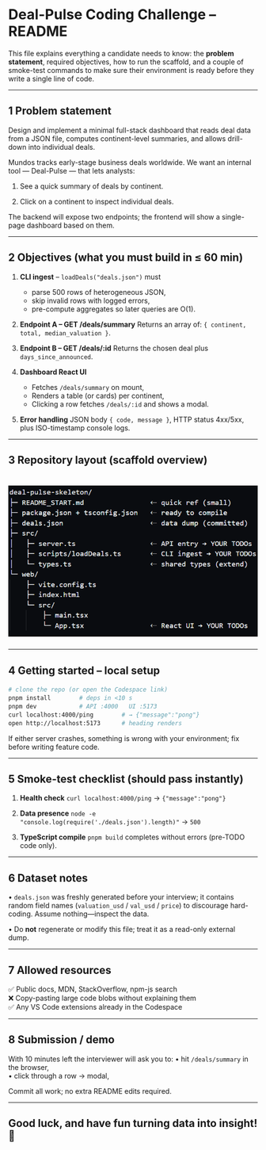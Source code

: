 Deal-Pulse Coding Challenge – README
====================================

This file explains everything a candidate needs
to know: the **problem statement**, required objectives, how to run
the scaffold, and a couple of smoke-test commands to make sure
their environment is ready before they write a single line of code.

-------------------------------------------------------------------
1  Problem statement
-------------------------------------------------------------------

Design and implement a minimal full-stack dashboard that reads deal data from a JSON file, computes continent-level summaries, and allows drill-down into individual deals.

Mundos tracks early-stage business deals worldwide.
We want an internal tool — Deal-Pulse — that lets analysts:

1. See a quick summary of deals by continent.

2. Click on a continent to inspect individual deals.

The backend will expose two endpoints; the frontend will show a single-page dashboard based on them.

-------------------------------------------------------------------
2  Objectives (what you must build in ≤ 60 min)
-------------------------------------------------------------------

 1. **CLI ingest** – `loadDeals("deals.json")` must
    * parse 500 rows of heterogeneous JSON,
    * skip invalid rows with logged errors,
    * pre-compute aggregates so later queries are O(1).

 2. **Endpoint A – GET /deals/summary**
    Returns an array of:
    `{ continent, total, median_valuation }`.

 3. **Endpoint B – GET /deals/:id**
    Returns the chosen deal plus `days_since_announced`.

 4. **Dashboard React UI**
    * Fetches `/deals/summary` on mount,
    * Renders a table (or cards) per continent,
    * Clicking a row fetches `/deals/:id` and shows a modal.

 5. **Error handling**
    JSON body `{ code, message }`, HTTP status 4xx/5xx,
    plus ISO-timestamp console logs.

-------------------------------------------------------------------
3  Repository layout (scaffold overview)
-------------------------------------------------------------------

# ![Deal-Pulse wireframe](assets/dashboard-wireframe.png)

-------------------------------------------------------------------
4  Getting started – local setup
-------------------------------------------------------------------

 ```bash
 # clone the repo (or open the Codespace link)
 pnpm install        # deps in <10 s
 pnpm dev            # API :4000   UI :5173
 curl localhost:4000/ping        # → {"message":"pong"}
 open http://localhost:5173      # heading renders
 ```

 If either server crashes, something is wrong with your environment;
 fix before writing feature code.

-------------------------------------------------------------------
5  Smoke-test checklist (should pass instantly)
-------------------------------------------------------------------

 1. **Health check**
    `curl localhost:4000/ping` → `{"message":"pong"}`

 2. **Data presence**
    `node -e "console.log(require('./deals.json').length)"` → `500`

 3. **TypeScript compile**
    `pnpm build` completes without errors (pre-TODO code only).

-------------------------------------------------------------------
6  Dataset notes
-------------------------------------------------------------------

• `deals.json` was freshly generated before your interview; it
  contains random field names (`valuation_usd` / `val_usd` / `price`)
  to discourage hard-coding. Assume nothing—inspect the data.

• Do **not** regenerate or modify this file; treat it as a read-only
  external dump.

-------------------------------------------------------------------
7  Allowed resources
-------------------------------------------------------------------

✅ Public docs, MDN, StackOverflow, npm-js search  
❌ Copy-pasting large code blobs without explaining them  
✅ Any VS Code extensions already in the Codespace  

-------------------------------------------------------------------
8  Submission / demo
-------------------------------------------------------------------

With 10 minutes left the interviewer will ask you to:
 • hit `/deals/summary` in the browser,  
 • click through a row → modal,  

Commit all work; no extra README edits required.

-------------------------------------------------------------------

Good luck, and have fun turning data into insight! 🚀
-------------------------------------------------------------------
